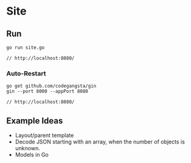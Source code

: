# Site

## Run

	go run site.go

	// http://localhost:8080/

### Auto-Restart

	go get github.com/codegangsta/gin
	gin --port 8000 --appPort 8080

	// http://localhost:8080/


## Example Ideas

* Layout/parent template
* Decode JSON starting with an array, when the number of objects is unknown.
* Models in Go
